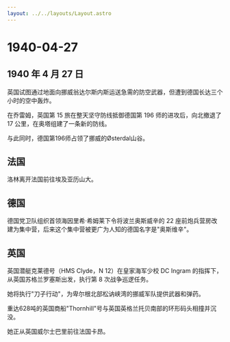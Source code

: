 ```yaml
---
layout: ../../layouts/Layout.astro
---
```


# 1940-04-27

## 1940 年 4 月 27 日

英国试图通过地面向挪威翁达尔斯内斯运送急需的防空武器，但遭到德国长达三个小时的空中轰炸。

在乔雷姆，英国第 15 旅在整天坚守防线抵御德国第 196
师的进攻后，向北撤退了 17 公里，在奥塔组建了一条新的防线。

与此同时，德国第196师占领了挪威的Østerdal山谷。

## 法国

洛林离开法国前往埃及亚历山大。

## 德国

德国党卫队组织首领海因里希·希姆莱下令将波兰奥斯威辛的 22
座前炮兵营房改建为集中营，后来这个集中营被更广为人知的德国名字是"奥斯维辛"。

## 英国

英国潜艇克莱德号（HMS Clyde，N 12）在皇家海军少校 DC Ingram
的指挥下，从英国苏格兰罗塞斯出发，执行第 8 次战争巡逻任务。

她将执行"刀子行动"，为卑尔根北部松讷峡湾的挪威军队提供武器和弹药。

重达628吨的英国商船"Thornhill"号与英国英格兰托贝南部的环形码头相撞并沉没。

她正从英国威尔士巴里前往法国卡昂。